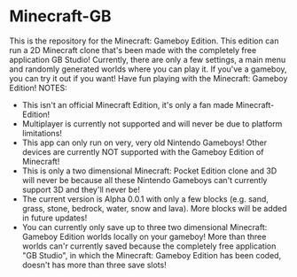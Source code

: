 # Minecraft-GB
This is the repository for the Minecraft: Gameboy Edition. This edition can run a 2D Minecraft clone that's been made with the completely free application GB Studio! Currently, there are only a few settings, a main menu and randomly generated worlds where you can play it. If you've a gameboy, you can try it out if you want! Have fun playing with the Minecraft: Gameboy Edition!
NOTES:
* This isn't an official Minecraft Edition, it's only a fan made Minecraft-Edition!
* Multiplayer is currently not supported and will never be due to platform limitations!
* This app can only run on very, very old Nintendo Gameboys! Other devices are currently NOT supported with the Gameboy Edition of Minecraft!
* This is only a two dimensional Minecraft: Pocket Edition clone and 3D will never be because all these Nintendo Gameboys can't currently support 3D and they'll never be!
* The current version is Alpha 0.0.1 with only a few blocks (e.g. sand, grass, stone, bedrock, water, snow and lava). More blocks will be added in future updates!
* You can currently only save up to three two dimensional Minecraft: Gameboy Edition worlds locally on your gameboy! More than three worlds can'r currently saved because the completely free application "GB Studio", in which the Minecraft: Gameboy Edition has been coded, doesn't has more than three save slots!
